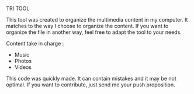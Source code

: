 TRI TOOL

This tool was created to organize the multimedia content in my computer.
It matches to the way I choose to organize the content. If you want to organize the file in another way, feel free to adapt the tool to your needs.

Content take in charge :
- Music
- Photos
- Videos

This code was quickly made. It can contain mistakes and it may be not optimal.
If you want to contribute, just send me your push proposition.
